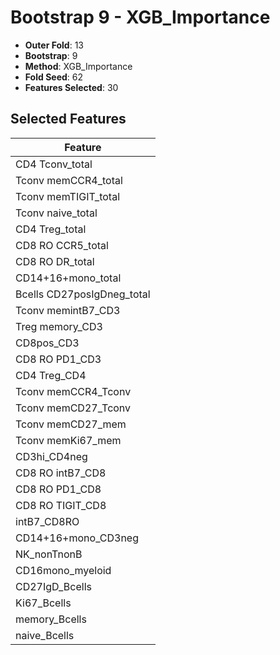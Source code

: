# Bootstrap 9 - XGB_Importance

- **Outer Fold**: 13
- **Bootstrap**: 9
- **Method**: XGB_Importance
- **Fold Seed**: 62
- **Features Selected**: 30

## Selected Features

| Feature |
|---------|
| CD4 Tconv_total |
| Tconv memCCR4_total |
| Tconv memTIGIT_total |
| Tconv naive_total |
| CD4 Treg_total |
| CD8 RO CCR5_total |
| CD8 RO DR_total |
| CD14+16+mono_total |
| Bcells CD27posIgDneg_total |
| Tconv memintB7_CD3 |
| Treg memory_CD3 |
| CD8pos_CD3 |
| CD8 RO PD1_CD3 |
| CD4 Treg_CD4 |
| Tconv memCCR4_Tconv |
| Tconv memCD27_Tconv |
| Tconv memCD27_mem |
| Tconv memKi67_mem |
| CD3hi_CD4neg |
| CD8 RO intB7_CD8 |
| CD8 RO PD1_CD8 |
| CD8 RO TIGIT_CD8 |
| intB7_CD8RO |
| CD14+16+mono_CD3neg |
| NK_nonTnonB |
| CD16mono_myeloid |
| CD27IgD_Bcells |
| Ki67_Bcells |
| memory_Bcells |
| naive_Bcells |
